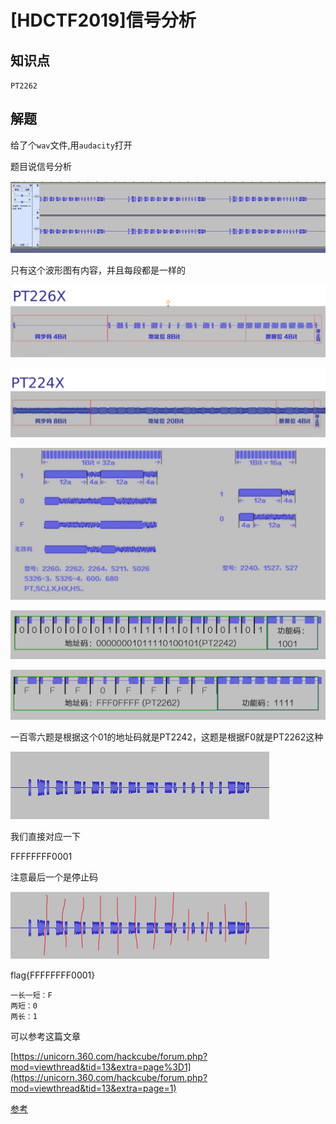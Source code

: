 # [HDCTF2019]信号分析

## 知识点

`PT2262`

## 解题

给了个`wav`文件,用`audacity`打开

题目说信号分析

![img](./img/131-1.png)

只有这个波形图有内容，并且每段都是一样的

![img](./img/131-2.png)

![img](./img/131-3.png)

![img](./img/131-4.png)

![img](./img/131-5.png)

![img](./img/131-6.png)

一百零六题是根据这个01的地址码就是PT2242，这题是根据F0就是PT2262这种

![img](./img/131-7.png)

我们直接对应一下

FFFFFFFF0001

注意最后一个是停止码

![img](./img/131-8.png)

flag{FFFFFFFF0001}

```
一长一短：F
两短：0
两长：1
```

可以参考这篇文章

[https://unicorn.360.com/hackcube/forum.php?mod=viewthread&tid=13&extra=page%3D1](https://unicorn.360.com/hackcube/forum.php?mod=viewthread&tid=13&extra=page=1)

[参考](https://www.onctf.com/posts/d228f8e5.html#%E4%B8%80%E7%99%BE%E5%9B%9B%E5%8D%81%E4%B8%80%E3%80%81-MRCTF2020-%E6%91%87%E6%BB%9ADJ%EF%BC%88%E5%BB%BA%E8%AE%AE%E5%A4%A7%E5%A3%B0%E6%92%AD%E6%94%BE%EF%BC%89)

